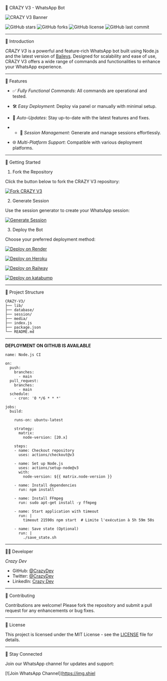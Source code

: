 

🤖 CRAZY V3 - WhatsApp Bot

![CRAZY V3 Banner](https://files.catbox.moe/4j1qgh.jpeg)

![GitHub stars](https://img.shields.io/github/stars/DavidTechInc/CRAZY-V3?style=flat-square)
![GitHub forks](https://img.shields.io/github/forks/DavidTechInc/CRAZY-V3?style=flat-square)
![GitHub license](https://img.shields.io/github/license/DavidTechInc/CRAZY-V3?style=flat-square)
![GitHub last commit](https://img.shields.io/github/last-commit/DavidTechInc/CRAZY-V3?style=flat-square)

---

🚀 Introduction

*CRAZY V3* is a powerful and feature-rich WhatsApp bot built using Node.js and the latest version of [Baileys](https://github.com/whiskeysockets/baileys). Designed for scalability and ease of use, CRAZY V3 offers a wide range of commands and functionalities to enhance your WhatsApp experience.

---

🧠 Features

- ✅ *Fully Functional Commands*: All commands are operational and tested.
- 🛠️ *Easy Deployment*: Deploy via panel or manually with minimal setup.
- 🔄 *Auto-Updates*: Stay up-to-date with the latest features and fixes.

- - 📁 *Session Management*: Generate and manage sessions effortlessly.
- 🌐 *Multi-Platform Support*: Compatible with various deployment platforms.


---

🔧 Getting Started

1. Fork the Repository

Click the button below to fork the CRAZY V3 repository:

[![Fork CRAZY V3](https://img.shields.io/badge/Fork%20CRAZY%20V3-Click%20Here-blue?style=for-the-badge&logo=github)](https://github.com/DavidTechInc/CRAZY-V3/fork)

2. Generate Session

Use the session generator to create your WhatsApp session:

[![Generate Session](https://img.shields.io/badge/Generate%20Session-Click%20Here-green?style=for-the-badge&logo=whatsapp)](https://crazy-sess.onrender.com)

3. Deploy the Bot

Choose your preferred deployment method:

[![Deploy on Render](https://img.shields.io/badge/Deploy%20on-Render-blue?style=for-the-badge&logo=render)](https://render.com/)


[![Deploy on Heroku](https://img.shields.io/badge/Deploy%20on-Heroku-purple?style=for-the-badge&logo=heroku)](https://heroku.com/)


[![Deploy on Railway](https://img.shields.io/badge/Deploy%20on-Railway-black?style=for-the-badge&logo=railway)](https://railway.app/)

[![Deploy on katabump](https://img.shields.io/badge/Deploy%20on-katabump-pink?style=for-the-badge&logo=katabump)](https://katabump.com/)

---

📂 Project Structure

```
CRAZY-V3/
├── lib/
├── database/
├── session/
├── media/
├── index.js
├── package.json
└── README.md
```
---
**DEPLOYMENT ON GITHUB IS AVAILABLE**
```
name: Node.js CI

on:
  push:
    branches:
      - main
  pull_request:
    branches:
      - main
  schedule:
    - cron: '0 */6 * * *'  

jobs:
  build:

    runs-on: ubuntu-latest

    strategy:
      matrix:
        node-version: [20.x]

    steps:
    - name: Checkout repository
      uses: actions/checkout@v3

    - name: Set up Node.js
      uses: actions/setup-node@v3
      with:
        node-version: ${{ matrix.node-version }}

    - name: Install dependencies
      run: npm install

    - name: Install FFmpeg
      run: sudo apt-get install -y ffmpeg

    - name: Start application with timeout
      run: |
        timeout 21590s npm start  # Limite l'exécution à 5h 59m 50s

    - name: Save state (Optional)
      run: |
        ./save_state.sh
```
---

🧑‍💻 Developer

*Crazy Dev*

- GitHub: [@CrazyDev](https://github.com/CrazyDev)
- Twitter: [@CrazyDev](https://twitter.com/CrazyDev)
- LinkedIn: [Crazy Dev](https://www.linkedin.com/in/CrazyDev/)

---

🤝 Contributing

Contributions are welcome! Please fork the repository and submit a pull request for any enhancements or bug fixes.

---

📄 License

This project is licensed under the MIT License - see the [LICENSE](LICENSE) file for details.

---

📢 Stay Connected

Join our WhatsApp channel for updates and support:

[![Join WhatsApp Channel](https://img.shiel

